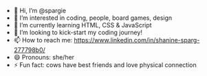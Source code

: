 - 👋 Hi, I’m @spargie
- 👀 I’m interested in coding, people, board games, design
- 🌱 I’m currently learning HTML, CSS & JavaScript
- 💞️ I’m looking to kick-start my coding journey!
- 📫 How to reach me: https://www.linkedin.com/in/shanine-sparg-277798b0/
- 😄 Pronouns: she/her
- ⚡ Fun fact: cows have best friends and love physical connection

<!---
spargie/spargie is a ✨ special ✨ repository because its `README.md` (this file) appears on your GitHub profile.
You can click the Preview link to take a look at your changes.
--->
